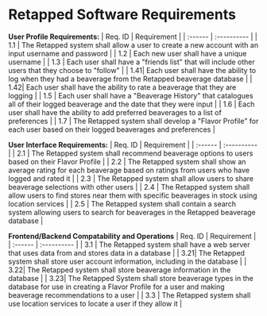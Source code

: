 # Retapped Software Requirements

**User Profile Requirements:**
| Req. ID | Requirement |
| :------ | :---------- |
| 1.1 | The Retapped system shall allow a user to create a new account with an input username and password  |
| 1.2 | Each new user shall have a unique username |
| 1.3 | Each user shall have a "friends list" that will include other users that they choose to "follow" |
| 1.41| Each user shall have the ability to log when they had a beaverage from the Retapped beaverage database |
| 1.42| Each user shall have the ability to rate a beaverage that they are logging |
| 1.5 | Each user shall have a "Beaverage History" that catalogues all of their logged beaverage and the date that they were input |
| 1.6 | Each user shall have the ability to add preferred beaverages to a list of preferences |
| 1.7 | The Retapped system shall develop a "Flavor Profile" for each user based on their logged beaverages and preferences | 

**User Interface Requirements:**
| Req. ID | Requirement |
| :------ | :---------- |
| 2.1 | The Retapped system shall recommend beaverage options to users based on their Flavor Profile |
| 2.2 | The Retapped system shall show an average rating for each beaverage based on ratings from users who have logged and rated it |
| 2.3 | The Retapped system shall allow users to share beaverage selections with other users |
| 2.4 | The Retapped system shall allow users to find stores near them with specific beaverages in stock using location services |
| 2.5 | The Retapped system shall contain a search system allowing users to search for beaverages in the Retapped beaverage database |

**Frontend/Backend Compatability and Operations**
| Req. ID | Requirement |
| :------ | :---------- |
| 3.1 | The Retapped system shall have a web server that uses data from and stores data in a database |
| 3.21| The Retapped system shall store user account information, including in the database |
| 3.22| The Retapped system shall store beaverage information in the database | 
| 3.23| The Retapped System shall store beaverage types in the database for use in creating a Flavor Profile for a user and making beaverage recommendations to a user |
| 3.3 | The Retapped system shall use location services to locate a user if they allow it |
